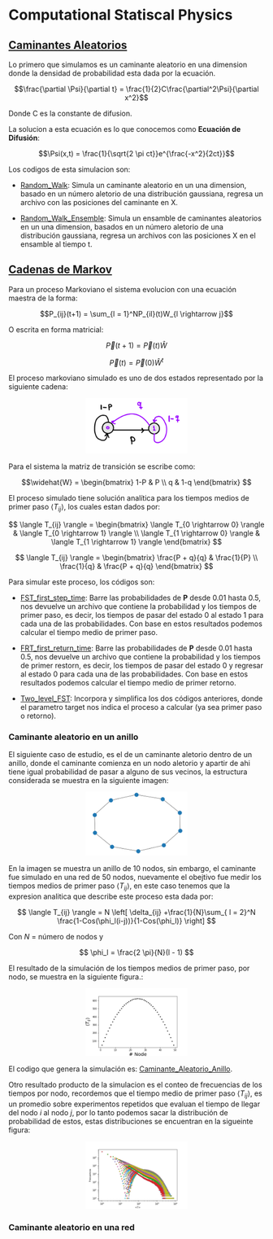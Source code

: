# Computational Statiscal Physics

## [Caminantes Aleatorios](https://en.wikipedia.org/wiki/Random_walk)

Lo primero que simulamos es un caminante aleatorio en una dimension donde la densidad de probabilidad esta dada por la ecuación.

$$\frac{\partial \Psi}{\partial t} = \frac{1}{2}C\frac{\partial^2\Psi}{\partial x^2}$$

Donde C es la constante de difusion.

La solucion a esta ecuación es lo que conocemos como **Ecuación de Difusión**:

$$\Psi(x,t) = \frac{1}{\sqrt{2 \pi ct}}e^{\frac{-x^2}{2ct}}$$

Los codigos de esta simulacion son:

- [Random_Walk](https://github.com/Mahonry/StatiscalPhysics/blob/main/Random_Walk.cpp): Simula un caminante aleatorio en un una dimension, basado en un número aletorio de una distribución gaussiana, regresa un archivo con las posiciones del caminante en X.

- [Random_Walk_Ensemble](https://github.com/Mahonry/StatiscalPhysics/blob/main/Random_Walk_Ensemble.cpp): Simula un ensamble de caminantes aleatorios en un una dimension, basados en un número aletorio de una distribución gaussiana, regresa un archivos con las posiciones X en el ensamble al tiempo t.

## [Cadenas de Markov](https://es.wikipedia.org/wiki/Cadena_de_M%C3%A1rkov)

Para un proceso Markoviano el sistema evolucion con una ecuación maestra de la forma:

$$P_{ij}(t+1) = \sum_{l = 1}^NP_{il}(t)W_{l \rightarrow j}$$

O escrita en forma matricial:

$$\vec{P}(t+1) = \vec{P}(t)\widehat{W}$$

$$\vec{P}(t) = \vec{P}(0)\widehat{W}^t$$

El proceso markoviano simulado es uno de dos estados representado por la siguiente cadena:

<p align="center">
  <img src="./images/Markov Chain Two States.png"
       width = "200"> 
</p>

Para el sistema la matriz de transición se escribe como:

$$\widehat{W} = 
    \begin{bmatrix}
    1-P & P \\
    q & 1-q
    \end{bmatrix}
$$


El proceso simulado tiene solución analítica para los tiempos medios de primer paso $\langle T_{ij} \rangle$, los cuales estan dados por:

$$
    \langle T_{ij} \rangle = 
    \begin{bmatrix}
    \langle T_{0 \rightarrow 0} \rangle & \langle T_{0 \rightarrow 1} \rangle \\
    \langle T_{1 \rightarrow 0} \rangle & \langle T_{1 \rightarrow 1} \rangle
    \end{bmatrix} 
$$

$$ \langle T_{ij} \rangle = 
    \begin{bmatrix}
    \frac{P + q}{q}  & \frac{1}{P} \\
    \frac{1}{q} & \frac{P + q}{q}
    \end{bmatrix} $$

Para simular este proceso, los códigos son:

- [FST_first_step_time](https://github.com/Mahonry/StatiscalPhysics/blob/main/FST_first_step_time.cpp): Barre las probabilidades de **P** desde 0.01 hasta 0.5, nos devuelve un archivo que contiene la probabilidad y los tiempos de primer paso, es decir, los tiempos de pasar del estado 0 al estado 1 para cada una de las probabilidades. Con base en estos resultados podemos calcular el tiempo medio de primer paso.

- [FRT_first_return_time](https://github.com/Mahonry/StatiscalPhysics/blob/main/FRT_first_return_time.cpp): Barre las probabilidades de **P** desde 0.01 hasta 0.5, nos devuelve un archivo que contiene la probabilidad y los tiempos de primer restorn, es decir, los tiempos de pasar del estado 0 y regresar al estado 0 para cada una de las probabilidades. Con base en estos resultados podemos calcular el tiempo medio de primer retorno.

- [Two_level_FST](https://github.com/Mahonry/StatiscalPhysics/blob/main/Two_Level_FST.cpp): Incorpora y simplifica los dos códigos anteriores, donde el parametro target nos indica el proceso a calcular (ya sea primer paso o retorno).

### Caminante aleatorio en un anillo

El siguiente caso de estudio, es el de un caminante aletorio dentro de un anillo, donde el caminante comienza en un nodo aletorio y apartir de ahi tiene igual probabilidad de pasar a alguno de sus vecinos, la estructura considerada se muestra en la siguiente imagen:


<p align="center">
  <img src="./images/Ring.png"
       width = "200"> 
</p>

En la imagen se muestra un anillo de 10 nodos, sin embargo, el caminante fue simulado en una red de 50 nodos, nuevamente el obejtivo fue medir los tiempos medios de primer paso $\langle T_{ij} \rangle$, en este caso tenemos que la expresion analitica que describe este proceso esta dada por:

$$
\langle T_{ij} \rangle = N \left[ \delta_{ij} +\frac{1}{N}\sum_{ l = 2}^N \frac{1-Cos(\phi_l(i-j))}{1-Cos(\phi_l)} \right]
$$

Con $N$ = número de nodos y

$$
\phi_l = \frac{2 \pi}{N}(l - 1)
$$

El resultado de la simulación de los tiempos medios de primer paso, por nodo, se muestra en la siguiente figura.:

<p align="center">
  <img src="./images/t_ring.png"
       width = "200"> 
</p>

El codigo que genera la simulación es:  [Caminante_Aleatorio_Anillo](https://github.com/Mahonry/StatiscalPhysics/blob/main/Caminante_Aletorio_Anillo.cpp).

Otro resultado producto de la simulacion es el conteo de frecuencias de los tiempos por nodo, recordemos que el tiempo medio de primer paso $\langle T_{ij} \rangle$, es un promedio sobre experimentos repetidos que evaluan el tiempo de llegar del nodo $i$ al nodo $j$, por lo tanto podemos sacar la distribución de probabilidad de estos, estas distribuciones se encuentran en la sigueinte figura:

<p align="center">
  <img src="./images/distribution_ring.png"
       width = "200"> 
</p>

### Caminante aleatorio en una red
